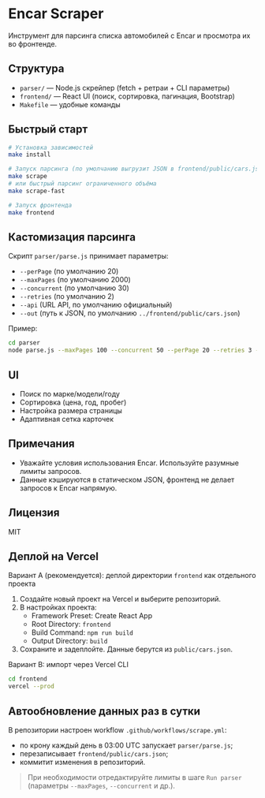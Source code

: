 # Encar Scraper

Инструмент для парсинга списка автомобилей с Encar и просмотра их во фронтенде.

## Структура

- `parser/` — Node.js скрейпер (fetch + ретраи + CLI параметры)
- `frontend/` — React UI (поиск, сортировка, пагинация, Bootstrap)
- `Makefile` — удобные команды

## Быстрый старт

```bash
# Установка зависимостей
make install

# Запуск парсинга (по умолчанию выгрузит JSON в frontend/public/cars.json)
make scrape
# или быстрый парсинг ограниченного объёма
make scrape-fast

# Запуск фронтенда
make frontend
```

## Кастомизация парсинга

Скрипт `parser/parse.js` принимает параметры:

- `--perPage` (по умолчанию 20)
- `--maxPages` (по умолчанию 2000)
- `--concurrent` (по умолчанию 30)
- `--retries` (по умолчанию 2)
- `--api` (URL API, по умолчанию официальный)
- `--out` (путь к JSON, по умолчанию `../frontend/public/cars.json`)

Пример:

```bash
cd parser
node parse.js --maxPages 100 --concurrent 50 --perPage 20 --retries 3 --out ../frontend/public/cars.json
```

## UI

- Поиск по марке/модели/году
- Сортировка (цена, год, пробег)
- Настройка размера страницы
- Адаптивная сетка карточек

## Примечания

- Уважайте условия использования Encar. Используйте разумные лимиты запросов.
- Данные кэшируются в статическом JSON, фронтенд не делает запросов к Encar напрямую.

## Лицензия

MIT

## Деплой на Vercel
Вариант А (рекомендуется): деплой директории `frontend` как отдельного проекта
1. Создайте новый проект на Vercel и выберите репозиторий.
2. В настройках проекта:
   - Framework Preset: Create React App
   - Root Directory: `frontend`
   - Build Command: `npm run build`
   - Output Directory: `build`
3. Сохраните и задеплойте. Данные берутся из `public/cars.json`.

Вариант B: импорт через Vercel CLI
```bash
cd frontend
vercel --prod
```

## Автообновление данных раз в сутки
В репозитории настроен workflow `.github/workflows/scrape.yml`:
- по крону каждый день в 03:00 UTC запускает `parser/parse.js`;
- перезаписывает `frontend/public/cars.json`;
- коммитит изменения в репозиторий.

> При необходимости отредактируйте лимиты в шаге `Run parser` (параметры `--maxPages`, `--concurrent` и др.).
